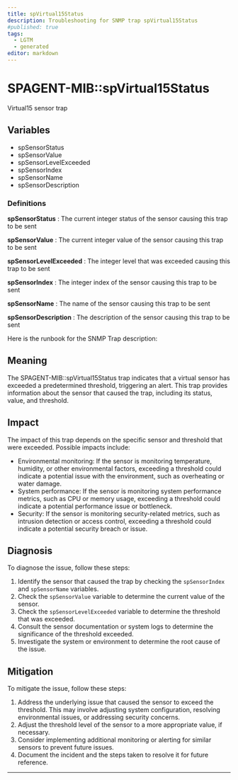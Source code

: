 ```yaml
---
title: spVirtual15Status
description: Troubleshooting for SNMP trap spVirtual15Status
#published: true
tags:
  - LGTM
  - generated
editor: markdown
---
```


# SPAGENT-MIB::spVirtual15Status 

Virtual15 sensor trap 


## Variables


  - spSensorStatus
  - spSensorValue
  - spSensorLevelExceeded
  - spSensorIndex
  - spSensorName
  - spSensorDescription 

### Definitions 


**spSensorStatus** 
: The current integer status of the sensor causing this trap to be sent 

**spSensorValue** 
: The current integer value of the sensor causing this trap to be sent 

**spSensorLevelExceeded** 
: The integer level that was exceeded causing this trap to be sent 

**spSensorIndex** 
: The integer index of the sensor causing this trap to be sent 

**spSensorName** 
: The name of the sensor causing this trap to be sent 

**spSensorDescription** 
: The description of the sensor causing this trap to be sent 


Here is the runbook for the SNMP Trap description:

## Meaning

The SPAGENT-MIB::spVirtual15Status trap indicates that a virtual sensor has exceeded a predetermined threshold, triggering an alert. This trap provides information about the sensor that caused the trap, including its status, value, and threshold.

## Impact

The impact of this trap depends on the specific sensor and threshold that were exceeded. Possible impacts include:

* Environmental monitoring: If the sensor is monitoring temperature, humidity, or other environmental factors, exceeding a threshold could indicate a potential issue with the environment, such as overheating or water damage.
* System performance: If the sensor is monitoring system performance metrics, such as CPU or memory usage, exceeding a threshold could indicate a potential performance issue or bottleneck.
* Security: If the sensor is monitoring security-related metrics, such as intrusion detection or access control, exceeding a threshold could indicate a potential security breach or issue.

## Diagnosis

To diagnose the issue, follow these steps:

1. Identify the sensor that caused the trap by checking the `spSensorIndex` and `spSensorName` variables.
2. Check the `spSensorValue` variable to determine the current value of the sensor.
3. Check the `spSensorLevelExceeded` variable to determine the threshold that was exceeded.
4. Consult the sensor documentation or system logs to determine the significance of the threshold exceeded.
5. Investigate the system or environment to determine the root cause of the issue.

## Mitigation

To mitigate the issue, follow these steps:

1. Address the underlying issue that caused the sensor to exceed the threshold. This may involve adjusting system configuration, resolving environmental issues, or addressing security concerns.
2. Adjust the threshold level of the sensor to a more appropriate value, if necessary.
3. Consider implementing additional monitoring or alerting for similar sensors to prevent future issues.
4. Document the incident and the steps taken to resolve it for future reference.
---





